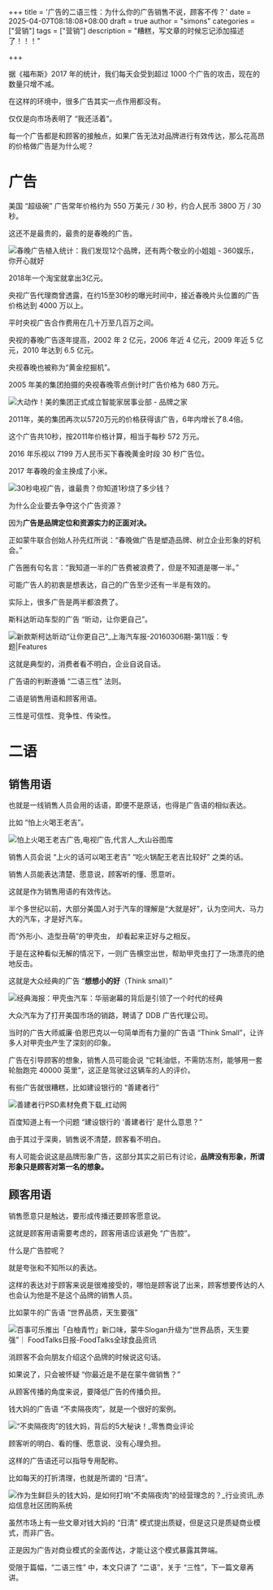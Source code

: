 +++
title = '广告的二语三性：为什么你的广告销售不说，顾客不传？'
date = 2025-04-07T08:18:08+08:00
draft = true
author = "simons"
categories = ["营销"]
tags = ["营销"]
description = "糟糕，写文章的时候忘记添加描述了！！！"

+++

据《福布斯》2017 年的统计，我们每天会受到超过 1000 个广告的攻击，现在的数量只增不减。

在这样的环境中，很多广告其实一点作用都没有。

仅仅是向市场表明了 “我还活着”。

每一个广告都是和顾客的接触点，如果广告无法对品牌进行有效传达，那么花高昂的价格做广告是为什么呢？



# 广告

美国 “超级碗” 广告常年价格约为 550 万美元 / 30 秒，约合人民币 3800 万 / 30 秒。

这还不是最贵的，最贵的是春晚的广告。

![春晚广告植入统计：我们发现12个品牌，还有两个敬业的小姐姐 - 360娱乐，你开心就好](https://p0.ssl.img.360kuai.com/t01f386c601fb58ace6.jpg)

2018年一个淘宝就拿出3亿元。 

央视广告代理商曾透露，在约15至30秒的曝光时间中，接近春晚片头位置的广告价格达到 4000 万以上。

平时央视广告合作费用在几十万至几百万之间。

央视的春晚广告逐年提高，2002 年 2 亿元，2006 年近 4 亿元，2009 年近 5 亿元，2010 年达到 6.5 亿元。 

央视春晚也被称为“黄金挖掘机”。 

2005 年美的集团拍摄的央视春晚零点倒计时广告价格为 680 万元。

![大动作！美的集团正式成立智能家居事业部 - 品牌之家](https://image.pp918.com/BrandNews/20210107/20210107110011_2717.jpg)

2011年，美的集团再次以5720万元的价格获得该广告，6年内增长了8.4倍。 

这个广告共10秒，按2011年价格计算，相当于每秒 572 万元。

2016 年乐视以 7199 万人民币买下春晚黄金时段 30 秒广告位。

2017 年春晚的金主换成了小米。

![30秒电视广告，谁最贵？你知道1秒烧了多少钱？](https://file.digitaling.com/eImg/uimages/20161230/1483094119298870.png)

为什么企业要去争夺这个广告资源？

因为**广告是品牌定位和资源实力的正面对决。**

正如蒙牛联合创始人孙先红所说：“春晚做广告是塑造品牌、树立企业形象的好机会。” 

广告圈有句名言：“我知道一半的广告费被浪费了，但是不知道是哪一半。”

可能广告人的初衷是想表达，自己的广告至少还有一半是有效的。

实际上，很多广告是两半都浪费了。

斯科达昕动车型的广告 “昕动，让你更自己”。

![新款斯柯达昕动“让你更自己”_上海汽车报-20160306期-第11版：专题|Features](https://epaper.shautonews.com/Img/2016/3/m20160305d2cc5908f36440d88970d2722f563d13.jpg?editionid=304)

这就是典型的，消费者看不明白，企业自说自话。

广告语的判断遵循 “二语三性” 法则。

二语是销售用语和顾客用语。

三性是可信性、竞争性、传染性。



# 二语

## 销售用语

也就是一线销售人员会用的话语，即便不是原话，也得是广告语的相似表达。

比如 “怕上火喝王老吉”。

![怕上火喝王老吉广告,电视广告,代言人_大山谷图库](https://ts1.tc.mm.bing.net/th/id/R-C.63b8de131c2a59ee8a8a6da69d36d0e2?rik=62cjpTXIcJoSbA&riu=http%3a%2f%2fwww.iprdaily.cn%2fimg%2fimages%2f201912%2f1576029016563135.jpg&ehk=ilUKpFRkb%2bc7OU6PEXzvSL7VhI1W9MS%2f0CUKrzRoWOk%3d&risl=&pid=ImgRaw&r=0)

销售人员会说 “上火的话可以喝王老吉” “吃火锅配王老吉比较好” 之类的话。

销售人员能表达清楚、愿意说，顾客听的懂、愿意听。

这就是作为销售用语的有效传达。

半个多世纪以前，大部分美国人对于汽车的理解是“大就是好”，认为空间大、马力大的汽车，才是好汽车。

而“外形小、造型丑萌”的甲壳虫， 却看起来正好与之相反。 

于是在这种看似无解的情况下，一则广告横空出世，帮助甲壳虫打了一场漂亮的绝地反击。

这就是大众经典的广告 “**想想小的好**（Think small）”

![经典海报：甲壳虫汽车：华丽谢幕的背后是引领了一个时代的经典](https://static-cse.canva.cn/blob/99388/EADcCWaCBew1111432-10.jpg)

大众汽车为了打开美国市场的销路，聘请了 DDB 广告代理公司。

当时的广告大师威廉·伯恩巴克以一句简单而有力量的广告语 “Think Small”，让许多人对甲壳虫产生了深刻的印象。

广告在引导顾客的想象，销售人员可能会说 “它耗油低，不需防冻剂，能够用一套轮胎跑完 40000 英里”，这正是驾驶过这辆车的人的评价。

有些广告就很糟糕，比如建设银行的 “善建者行”



![善建者行PSD素材免费下载_红动网](https://ts1.tc.mm.bing.net/th/id/R-C.ca01d3866652f4cc8eb6a82c33ed6151?rik=W430eExlClmnrQ&riu=http%3a%2f%2fimg3.redocn.com%2f20130727%2f20130725_4781f8de8ff2b539e4b7J5MwtWAJWpY8.jpg&ehk=Bg8LOHtvGP%2bvUwVsff8MXRqU%2f8MTxXhVFNx9lqqspQo%3d&risl=&pid=ImgRaw&r=0)

百度知道上有一个问题 “建设银行的 ‘善建者行’ 是什么意思？”

由于其过于深奥，销售说不清楚，顾客看不明白。

有人可能会说这是品牌形象广告，这部分其实之前已有讨论，**品牌没有形象，所谓形象只是顾客对第一名的想象。**



## 顾客用语

销售愿意只是触达，要形成传播还要顾客愿意说。

这就是顾客用语需要考虑的，顾客用语应该避免 “广告腔”。

什么是广告腔呢？

就是夸张和不知所以的表达。

这样的表达对于顾客来说是很难接受的，哪怕是顾客说了出来，顾客想要传达的人也会认为他是不是这个品牌的销售人员。

比如蒙牛的广告语 “世界品质，天生要强”

![百事可乐推出「白柚青竹」新口味，蒙牛Slogan升级为“世界品质，天生要强”｜ FoodTalks日报-FoodTalks全球食品资讯](https://static.foodtalks.cn/image/news/6b040f4e9a8152d8319806bc19986e877c97.png)

消顾客不会向朋友介绍这个品牌的时候说这句话。

如果说了，只会被怀疑 “你最近是不是在蒙牛做销售？”

从顾客传播的角度来说，要降低广告的传播负担。

钱大妈的广告语 “不卖隔夜肉”，就是一个很好的案例。

![“不卖隔夜肉”的钱大妈，背后的5大秘诀！_零售商业评论](https://ts1.tc.mm.bing.net/th/id/R-C.ae8fe8cf50c0b08a8daac810be6fc083?rik=bjHco1c5SWrtnA&riu=http%3a%2f%2faimg8.dlszyht.net.cn%2fueditor%2fimage%2f751%2f1501913%2f1526392473983814.jpg&ehk=vc9ObM6iW143Rb3OxKZSWHTAH7lyJsF4ukIBuQ0uTt4%3d&risl=&pid=ImgRaw&r=0)

顾客听的明白、看的懂、愿意说、没有心理负担。

这样的广告语还可以指导专用配称。

比如每天的打折清理，也就是所谓的 “日清”。

![作为生鲜巨头的钱大妈，是如何打响“不卖隔夜肉”的经营理念的？_行业资讯_赤焰信息社区团购系统](https://ts1.tc.mm.bing.net/th/id/R-C.fa415349cbed3a75f528334507e9497c?rik=JzTBdqao36rBrQ&riu=http%3a%2f%2fwww.bingosale.net%2fueditor%2fphp%2fupload%2fimage%2f20210716%2f1626406131267637.jpg&ehk=4lYPkWkNwRabrJjz5B2lx1ySF80Cc1qavXaiwmRQJs8%3d&risl=&pid=ImgRaw&r=0)

虽然市场上有一些文章对钱大妈的 “日清” 模式提出质疑，但是这只是质疑商业模式，而非广告。

正是因为广告对商业模式的全面传达，才能让这个模式暴露其弊端。

受限于篇幅，“二语三性” 中，本文只讲了 “二语”，关于 “三性”，下一篇文章再讲。

